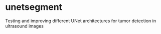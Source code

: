 # unetsegment
Testing and improving different UNet architectures for tumor detection in ultrasound images
